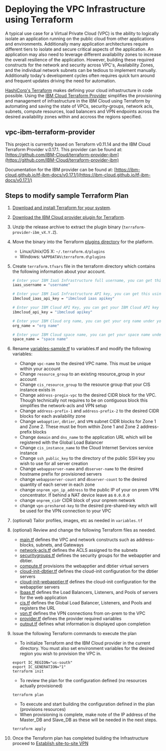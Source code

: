 # Deploying the VPC Infrastructure using Terraform
A typical use case for a Virtual Private Cloud (VPC) is the ability to logically isolate an application running on the public cloud from other applications and environments.  Additionally many
application architectures require different tiers to isolate and secure critical aspects of the application.   An application may also need to leverage different availability zones
to increase the overall resilience of the application.   However, building these required constructs for the network and security across VPC's, Availability Zones, and the individual network subnets
can be tedious to implement manually.   Additionally today's development cycles often requires quick turn around and frequent updates driving the need for automation.

[HashiCorp's Terraform](https://www.terraform.io/) makes defining your cloud infrastructure in code possible.   Using the [IBM Cloud Terraform Provider](https://github.com/IBM-Cloud/terraform-provider-ibm)
simplifies the provisioning and management of infrastructure in the IBM Cloud using Terraform by automating and saving the state of VPCs, security-groups, network acls, subnets, compute resources,
load balancers and VPN endpoints across the desired availability zones within and accross the regions specified.

## vpc-ibm-terraform-provider
This project is currently based on Terraform v0.11.14 and the IBM Cloud Terraform Provider v.0.17.1.
This provider can be found at: [https://github.com/IBM-Cloud/terraform-provider-ibm](https://github.com/IBM-Cloud/terraform-provider-ibm)

Documentation for the IBM provider can be found at: [https://ibm-cloud.github.io/tf-ibm-docs/v0.17.1/](https://ibm-cloud.github.io/tf-ibm-docs/v0.17.1/)

## Steps to modify sample Terraform Plan

1. [Download and install Terraform for your system](https://www.terraform.io/intro/getting-started/install.html). 

2. [Download the IBM Cloud provider plugin for Terraform](https://github.com/IBM-Bluemix/terraform-provider-ibm/releases).

3. Unzip the release archive to extract the plugin binary (`terraform-provider-ibm_vX.Y.Z`).

4. Move the binary into the Terraform [plugins directory](https://www.terraform.io/docs/configuration/providers.html#third-party-plugins) for the platform.
    - Linux/Unix/OS X: `~/.terraform.d/plugins`
    - Windows: `%APPDATA%\terraform.d\plugins`

5. Create `terraform.tfvars` file in the terraform directory which contains the following information about your account.

    ```sh
    # Enter your IBM IaaS Infrastructure full username, you can get this using: https://control.bluemix.net/account/user/profile
    iaas_username = "username"
    
    # Enter your IBM IaaS Infrastructure API key, you can get this using: https://control.bluemix.net/account/user/profile
    ibmcloud_iaas_api_key = "ibmcloud iaas apikey"
    
    # Enter your IBM Cloud API Key, you can get your IBM Cloud API key using:
    ibmcloud_api_key = "ibmcloud apikey"
    
    # Enter your IBM Cloud org name, you can get your org name under your IBM Cloud dashboard account: https://console.bluemix.net/dashboard
    org_name = "org name"
    
    # Enter your IBM Cloud space name, you can get your space name under your IBM Cloud dashboard account: https://console.bluemix.net/dashboard
    space_name = "space name"
    ```

6. Rename [variables-sample.tf](../variables-sample.tf) to variables.tf and modify the following variables:
    - Change `vpc-name` to the desired VPC name.  This must be unique within your account
    - Change `resource_group` to an existing resource_group in your account
    - Change `cis_resource_group` to the resource group that your CIS instance exists in
    - Change `address-pregix-vpc` to the desired CIDR block for the VPC.  Though technically not requires to be on contiguous block this simplifies the network-acls and VPN setup
    - Change `address-prefix-1` and `address-prefix-2` to the desired CIDR blocks for each availability zone
    - Change `webapptier`, `dbtier`, and `VPN` subnet CIDR blocks for Zone 1 and Zone 2.  These must be from within Zone 1 and Zone 2 address-prefix blocks
    - Change `domain` and `dns_name` to the application URL which will be registered with the Global Load Balancer
    - Change `cis_instance_name` to the Cloud Internet Services service instance
    - Change `ssh_public_key` to the directory of the public SSH key you wish to use for all server creation
    - Change `webappserver-name` and `dbserver-name` to the desired hostname prefix for provisioned servers
    - change `webappserver-count` and `dbserver-count` to the desired quantity of each server in each zone
    - change `onprem_vpn_ip_address` to the public IP of your on prem VPN concentrator.  If  behind a NAT device leave as `0.0.0.0`
    - change `onprem_cidr` CIDR block of your onprem network
    - change `vpn-preshared-key` to the desired pre-shared-key witch will be used for the VPN connection to your VPC

7. (optional) Tailor profiles, images, etc as needed in `variables.tf`

8. (optional) Review and change the following Terraform files as needed.

    - [main.tf](../main.tf) defines  the VPC and network constructs such as address-blocks, subnets, and Gateways 
    - [network-acls.tf](../network-acls.tf) defines the ACLS assigned to the subnets
    - [securitygroups.tf](../securitygroups.tf) defines the security groups for the webapptier and dbtier.
    - [compute.tf](../compute.tf) provisions the webapptier and dbtier virtual servers
    - [cloud-init-dbtier.tf](../cloud-init-dbtier.tf) defines the cloud-init configuration for the dbtier servers
    - [cloud-init-webapptier.tf](../cloud-init-webapptier.tf) defines the cloud-init configuration for the webapptier servers
    - [lbaas.tf](../lbaas.tf) defines the Load Balancers, Listeners, and Pools of servers for the web application
    - [cis.tf](../cis.tf) defines the Global Load Balancer, Listeners, and Pools and registers the URL
    - [vpn.tf](../vpn.tf) defines the VPN connections from on-prem to the VPC
    - [provider.tf](../provider.tf) defines the provider required variables
    - [output.tf](../output.tf) defines what information is displayed upon completion
    
9. Issue the following Terraform commands to execute the plan

    - To initialize Terraform and the IBM Cloud provider in the current directory.  You must also set environment variables for
    the desired region you wish to provision the VPC in.
    
    ```shell
    export IC_REGION="us-south"
    export IC_GENERATION="1"
    terraform init
    ```
    
    - To review the plan for the configuration defined (no resources actually provisioned) 
    
    ```shell
    terraform plan
    ```
    
    - To execute and start building the configuration defined in the plan (provisions resources)
    - When provisioning is complete, make note of the IP address of the Master_DB and Slave_DB as these will be needed in the next steps. 
    
    ```shell
    terraform apply
    ```
    
    
10. Once the Terraform plan has completed building the Infrastructure proceed to [Establish site-to-site VPN](docs/vpn.md)
